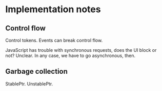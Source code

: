 Implementation notes
====================

Control flow
------------

Control tokens. Events can break control flow.

JavaScript has trouble with synchronous requests, does the UI block or not? Unclear. In any case, we have to go asynchronous, then.

Garbage collection
------------------

StablePtr. UnstablePtr.

